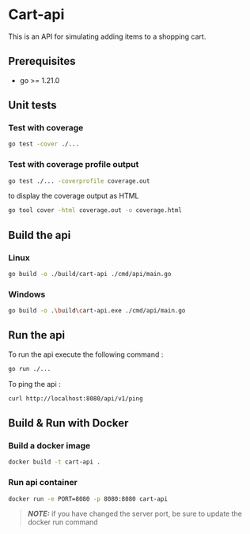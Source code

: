 # Cart-api

This is an API for simulating adding items to a shopping cart.

## Prerequisites

- go >= 1.21.0

## Unit tests
### Test with coverage
```bash
go test -cover ./...
```

### Test with coverage profile output

```bash
go test ./... -coverprofile coverage.out
```

to display the coverage output as HTML

```bash
go tool cover -html coverage.out -o coverage.html
```

## Build the api

### Linux
```bash
go build -o ./build/cart-api ./cmd/api/main.go
```

### Windows

```bash
go build -o .\build\cart-api.exe ./cmd/api/main.go
```

## Run the api

To run the api execute the following command :
```bash
go run ./...
```

To ping the api :

```bash
curl http://localhost:8080/api/v1/ping
```

## Build & Run with Docker

### Build a docker image

```bash
docker build -t cart-api .
```

### Run api container

```bash
docker run -e PORT=8080 -p 8080:8080 cart-api
```

> **_NOTE:_**  if you have changed the server port, be sure to update the docker run command



